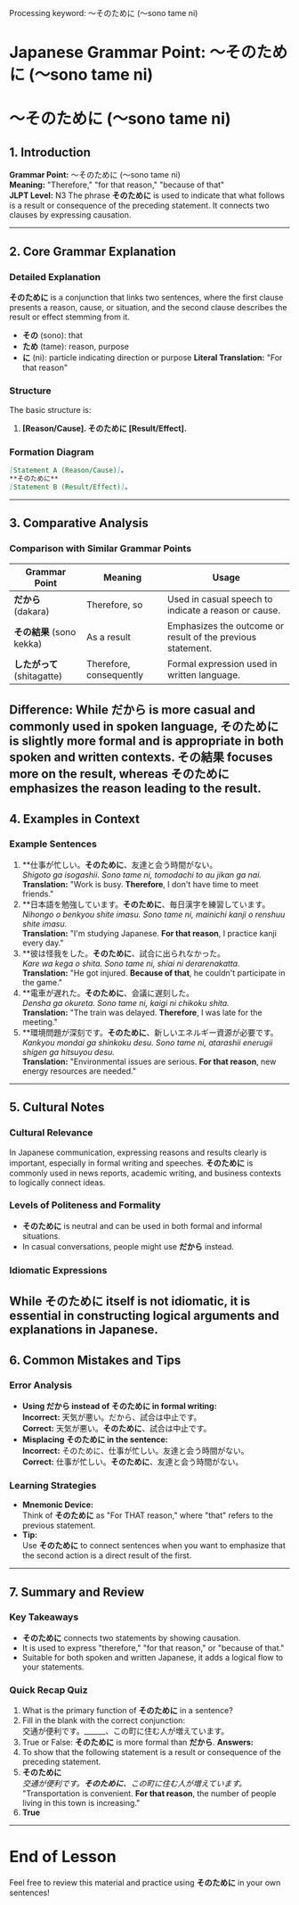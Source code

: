 Processing keyword: ～そのために (〜sono tame ni)
# Japanese Grammar Point: ～そのために (〜sono tame ni)
# ～そのために (〜sono tame ni)
## 1. Introduction
**Grammar Point:** ～そのために (〜sono tame ni)  
**Meaning:** "Therefore," "for that reason," "because of that"  
**JLPT Level:** N3
The phrase **そのために** is used to indicate that what follows is a result or consequence of the preceding statement. It connects two clauses by expressing causation.

---
## 2. Core Grammar Explanation
### Detailed Explanation
**そのために** is a conjunction that links two sentences, where the first clause presents a reason, cause, or situation, and the second clause describes the result or effect stemming from it.
- **その** (sono): that
- **ため** (tame): reason, purpose
- **に** (ni): particle indicating direction or purpose
**Literal Translation:** "For that reason"
### Structure
The basic structure is:
1. **[Reason/Cause]. そのために [Result/Effect].**
### Formation Diagram
```markdown
[Statement A (Reason/Cause)]。  
**そのために**  
[Statement B (Result/Effect)]。
```
---
## 3. Comparative Analysis
### Comparison with Similar Grammar Points
| Grammar Point         | Meaning                 | Usage                                                             |
|-----------------------|-------------------------|-------------------------------------------------------------------|
| **だから** (dakara)       | Therefore, so            | Used in casual speech to indicate a reason or cause.              |
| **その結果** (sono kekka) | As a result             | Emphasizes the outcome or result of the previous statement.       |
| **したがって** (shitagatte) | Therefore, consequently | Formal expression used in written language.                        |
**Difference:** While **だから** is more casual and commonly used in spoken language, **そのために** is slightly more formal and is appropriate in both spoken and written contexts. **その結果** focuses more on the result, whereas **そのために** emphasizes the reason leading to the result.
---
## 4. Examples in Context
### Example Sentences
1. **仕事が忙しい。**そのために**、友達と会う時間がない。  
   _Shigoto ga isogashii. Sono tame ni, tomodachi to au jikan ga nai._  
   **Translation:** "Work is busy. **Therefore**, I don't have time to meet friends."
2. **日本語を勉強しています。**そのために**、毎日漢字を練習しています。  
   _Nihongo o benkyou shite imasu. Sono tame ni, mainichi kanji o renshuu shite imasu._  
   **Translation:** "I'm studying Japanese. **For that reason**, I practice kanji every day."
3. **彼は怪我をした。**そのために**、試合に出られなかった。  
   _Kare wa kega o shita. Sono tame ni, shiai ni derarenakatta._  
   **Translation:** "He got injured. **Because of that**, he couldn't participate in the game."
4. **電車が遅れた。**そのために**、会議に遅刻した。  
   _Densha ga okureta. Sono tame ni, kaigi ni chikoku shita._  
   **Translation:** "The train was delayed. **Therefore**, I was late for the meeting."
5. **環境問題が深刻です。**そのために**、新しいエネルギー資源が必要です。  
   _Kankyou mondai ga shinkoku desu. Sono tame ni, atarashii enerugii shigen ga hitsuyou desu._  
   **Translation:** "Environmental issues are serious. **For that reason**, new energy resources are needed."
---
## 5. Cultural Notes
### Cultural Relevance
In Japanese communication, expressing reasons and results clearly is important, especially in formal writing and speeches. **そのために** is commonly used in news reports, academic writing, and business contexts to logically connect ideas.
### Levels of Politeness and Formality
- **そのために** is neutral and can be used in both formal and informal situations.
- In casual conversations, people might use **だから** instead.
### Idiomatic Expressions
While **そのために** itself is not idiomatic, it is essential in constructing logical arguments and explanations in Japanese.
---
## 6. Common Mistakes and Tips
### Error Analysis
- **Using だから instead of そのために in formal writing:**  
  **Incorrect:** 天気が悪い。だから、試合は中止です。  
  **Correct:** 天気が悪い。**そのために**、試合は中止です。
- **Misplacing そのために in the sentence:**  
  **Incorrect:** そのために、仕事が忙しい。友達と会う時間がない。  
  **Correct:** 仕事が忙しい。**そのために**、友達と会う時間がない。
### Learning Strategies
- **Mnemonic Device:**  
  Think of **そのために** as "For THAT reason," where "that" refers to the previous statement.
- **Tip:**  
  Use **そのために** to connect sentences when you want to emphasize that the second action is a direct result of the first.
---
## 7. Summary and Review
### Key Takeaways
- **そのために** connects two statements by showing causation.
- It is used to express "therefore," "for that reason," or "because of that."
- Suitable for both spoken and written Japanese, it adds a logical flow to your statements.
### Quick Recap Quiz
1. What is the primary function of **そのために** in a sentence?
2. Fill in the blank with the correct conjunction:  
   交通が便利です。______、この町に住む人が増えています。
3. True or False: **そのために** is more formal than **だから**.
**Answers:**
1. To show that the following statement is a result or consequence of the preceding statement.
2. **そのために**  
   _交通が便利です。**そのために**、この町に住む人が増えています。_  
   "Transportation is convenient. **For that reason**, the number of people living in this town is increasing."
3. **True**
---
# End of Lesson
Feel free to review this material and practice using **そのために** in your own sentences!
